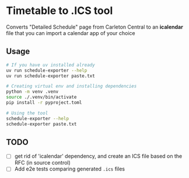 # Timetable to .ICS tool

Converts "Detailed Schedule" page from Carleton Central to an **icalendar** file that you can import a calendar app of your choice

## Usage

```bash
# If you have uv installed already
uv run schedule-exporter --help
uv run schedule-exporter paste.txt
```

```bash
# Creating virtual env and installing dependencies
python -m venv .venv
source ./.venv/bin/activate
pip install -r pyproject.toml

# Using the tool
schedule-exporter --help
schedule-exporter paste.txt
```

## TODO

- [ ] get rid of 'icalendar' dependency, and create an ICS file based on the RFC (in source control)
- [ ] Add e2e tests comparing generated `.ics` files
